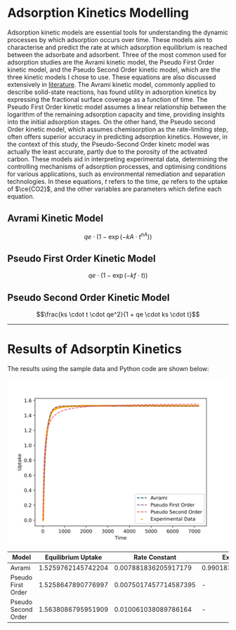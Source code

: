 # Adsorption Kinetics Modelling
Adsorption kinetic models are essential tools for understanding the dynamic processes by which adsorption occurs over time. These models aim to characterise and predict the rate at which adsorption equilibrium is reached between the adsorbate and adsorbent. Three of the most common used for adsorption studies are the Avrami kinetic model, the Pseudo First Order kinetic model, and the Pseudo Second Order kinetic model, which are the three kinetic models I chose to use. These equations are also discussed extensively in [literature](https://link.springer.com/chapter/10.1007/978-3-319-18875-1_3). The Avrami kinetic model, commonly applied to describe solid-state reactions, has found utility in adsorption kinetics by expressing the fractional surface coverage as a function of time. The Pseudo First Order kinetic model assumes a linear relationship between the logarithm of the remaining adsorption capacity and time, providing insights into the initial adsorption stages. On the other hand, the Pseudo second Order kinetic model, which assumes chemisorption as the rate-limiting step, often offers superior accuracy in predicting adsorption kinetics. However, in the context of this study, the Pseudo-Second Order kinetc model was actually the least accurate, partly due to the porosity of the activated carbon. These models aid in interpreting experimental data, determining the controlling mechanisms of adsorption processes, and optimising conditions for various applications, such as environmental remediation and separation technologies. In these equations, $t$ refers to the time, $qe$ refers to the uptake of $\ce{CO2}$, and the other variables are parameters which define each equation.

## Avrami Kinetic Model
$$qe \cdot (1 - \exp(-kA \cdot t^{nA}))$$

## Pseudo First Order Kinetic Model
$$qe \cdot (1 - \exp(-kf \cdot t))$$

## Pseudo Second Order Kinetic Model
$$\frac{ks \cdot t \cdot qe^2}{1 + qe \cdot ks \cdot t}$$

---

# Results of Adsorptin Kinetics
The results using the sample data and Python code are shown below:

![kineticresult](https://github.com/mmjsaa/co2captureanalysis/blob/24081cbda93f3e2d35181a9fd24a60cd9604ed82/Attachments/AdsorptionKineticModelResult.svg)


| Model                 | Equilibrium Uptake | Rate Constant | Exponent |
|-----------------------|--------------------------|--------------------------|--------------------------|
| Avrami                | 1.5259762145742204   | 0.007881836205917179  | 0.9901834573989532   |
| Pseudo First Order    | 1.5258647890776997  | 0.0075017457714587395 |         -                 |
| Pseudo Second Order   | 1.5638086795951909  | 0.010061038089786164  |            -              |
